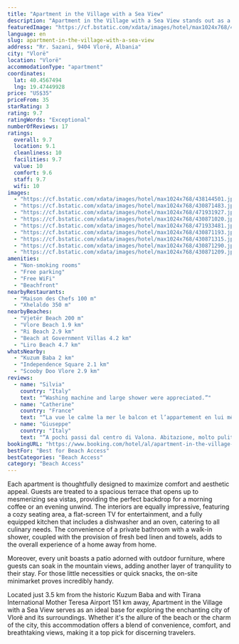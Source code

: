 ```yaml
---
title: "Apartment in the Village with a Sea View"
description: "Apartment in the Village with a Sea View stands out as a prime choice for travelers seeking comfort and convenience in Vlorë, located just a stone's throw away from Vjetër Beach and within easy reach of Vlore Beach and Independence Square."
featuredImage: "https://cf.bstatic.com/xdata/images/hotel/max1024x768/438144501.jpg?k=e14c429aa0dd60003a32c629db95841406a7e8683c316e48da562f14756bf95b&o=&hp=1"
language: en
slug: apartment-in-the-village-with-a-sea-view
address: "Rr. Sazani, 9404 Vlorë, Albania"
city: "Vlorë"
location: "Vlorë"
accommodationType: "apartment"
coordinates:
  lat: 40.4567494
  lng: 19.47449928
price: "US$35"
priceFrom: 35
starRating: 3
rating: 9.7
ratingWords: "Exceptional"
numberOfReviews: 17
ratings:
  overall: 9.7
  location: 9.1
  cleanliness: 10
  facilities: 9.7
  value: 10
  comfort: 9.6
  staff: 9.7
  wifi: 10
images:
  - "https://cf.bstatic.com/xdata/images/hotel/max1024x768/438144501.jpg?k=e14c429aa0dd60003a32c629db95841406a7e8683c316e48da562f14756bf95b&o=&hp=1"
  - "https://cf.bstatic.com/xdata/images/hotel/max1024x768/430871483.jpg?k=a324846d6110f117062d8f6c206bc7becf1e2813b27b93057750ded007d8ef21&o=&hp=1"
  - "https://cf.bstatic.com/xdata/images/hotel/max1024x768/471931927.jpg?k=8ae829cb38ba1b26cfbaacf82daba93853d3f1e9c58f43106146c81857adced0&o=&hp=1"
  - "https://cf.bstatic.com/xdata/images/hotel/max1024x768/430871020.jpg?k=e7a10bdec89424902835af84c61b1b932029b252663c1f79ba1348481935363a&o=&hp=1"
  - "https://cf.bstatic.com/xdata/images/hotel/max1024x768/471933481.jpg?k=6399c2fb3c8924185f4d62b9b3ba0c75bbe7c52e6ebdc18d55ac627966e81a9b&o=&hp=1"
  - "https://cf.bstatic.com/xdata/images/hotel/max1024x768/430871193.jpg?k=f7d85812453f9cf204069c350c6edfd0c8c282270bfc261b05bde82171b0f8a0&o=&hp=1"
  - "https://cf.bstatic.com/xdata/images/hotel/max1024x768/430871315.jpg?k=1035bfc227613d4ae7245ad09933c1a9358cc9ed356fd078913361608a1a83f1&o=&hp=1"
  - "https://cf.bstatic.com/xdata/images/hotel/max1024x768/430871290.jpg?k=a71cd072331e134f1c689b79a935b7386828d1e789308295946bb232ba6b1a8c&o=&hp=1"
  - "https://cf.bstatic.com/xdata/images/hotel/max1024x768/430871209.jpg?k=3a2279794703818f85db1ff5f8841aa950fc36e3ae2a98731035f0e40fccffe5&o=&hp=1"
amenities:
  - "Non-smoking rooms"
  - "Free parking"
  - "Free WiFi"
  - "Beachfront"
nearbyRestaurants:
  - "Maison des Chefs 100 m"
  - "Xhelaldo 350 m"
nearbyBeaches:
  - "Vjetër Beach 200 m"
  - "Vlore Beach 1.9 km"
  - "Ri Beach 2.9 km"
  - "Beach at Government Villas 4.2 km"
  - "Liro Beach 4.7 km"
whatsNearby:
  - "Kuzum Baba 2 km"
  - "Independence Square 2.1 km"
  - "Scooby Doo Vlore 2.9 km"
reviews:
  - name: "Silvia"
    country: "Italy"
    text: "“Washing machine and large shower were appreciated.”"
  - name: "Catherine"
    country: "France"
    text: "“La vue le calme la mer le balcon et l’appartement en lui même.”"
  - name: "Giuseppe"
    country: "Italy"
    text: "“A pochi passi dal centro di Valona. Abitazione, molto pulita, di nuova costruzione e fornita di ogni cosa. Proprietaria gentilissima. Vista mare rilassante. Wifi e smart TV ottime”"
bookingURL: "https://www.booking.com/hotel/al/apartment-in-the-village-with-a-sea-view.en-gb.html?aid=8035640"
bestFor: "Best for Beach Access"
bestCategories: "Beach Access"
category: "Beach Access"
---
```


Each apartment is thoughtfully designed to maximize comfort and aesthetic appeal. Guests are treated to a spacious terrace that opens up to mesmerizing sea vistas, providing the perfect backdrop for a morning coffee or an evening unwind. The interiors are equally impressive, featuring a cozy seating area, a flat-screen TV for entertainment, and a fully equipped kitchen that includes a dishwasher and an oven, catering to all culinary needs. The convenience of a private bathroom with a walk-in shower, coupled with the provision of fresh bed linen and towels, adds to the overall experience of a home away from home.

Moreover, every unit boasts a patio adorned with outdoor furniture, where guests can soak in the mountain views, adding another layer of tranquility to their stay. For those little necessities or quick snacks, the on-site minimarket proves incredibly handy.

Located just 3.5 km from the historic Kuzum Baba and with Tirana International Mother Teresa Airport 151 km away, Apartment in the Village with a Sea View serves as an ideal base for exploring the enchanting city of Vlorë and its surroundings. Whether it's the allure of the beach or the charm of the city, this accommodation offers a blend of convenience, comfort, and breathtaking views, making it a top pick for discerning travelers.